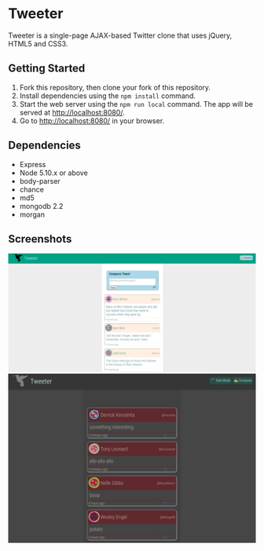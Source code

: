 # Tweeter

Tweeter is a single-page AJAX-based Twitter clone that uses jQuery, HTML5 and CSS3.



## Getting Started

1. Fork this repository, then clone your fork of this repository.
2. Install dependencies using the `npm install` command.
3. Start the web server using the `npm run local` command. The app will be served at <http://localhost:8080/>.
4. Go to <http://localhost:8080/> in your browser.

## Dependencies

- Express
- Node 5.10.x or above
- body-parser
- chance
- md5
- mongodb 2.2
- morgan

## Screenshots
![Pre-stretch version](/public/images/screenshot1.png)
![Night mode!!!](/public/images/screenshot2.png)
